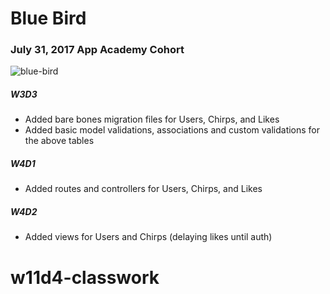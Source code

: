 # Blue Bird

### July 31, 2017 App Academy Cohort

![blue-bird](https://media.giphy.com/media/3oKIPmJonGimU9bI2s/giphy.gif)

##### W3D3

+ Added bare bones migration files for Users, Chirps, and Likes
+ Added basic model validations, associations and custom validations for the above tables

##### W4D1

+ Added routes and controllers for Users, Chirps, and Likes

##### W4D2

+ Added views for Users and Chirps (delaying likes until auth)
# w11d4-classwork
